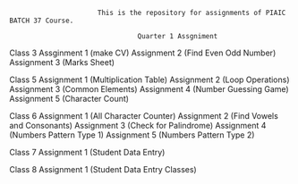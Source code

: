                           This is the repository for assignments of PIAIC BATCH 37 Course. 

                                    Quarter 1 Assgniment 


Class 3
Assginment 1 (make CV)
Assignment 2 (Find Even Odd Number)
Assignment 3 (Marks Sheet)

Class 5
Assignment 1 (Multiplication Table)
Assignment 2 (Loop Operations)
Assignment 3 (Common Elements)
Assignment 4 (Number Guessing Game)
Assignment 5 (Character Count)

Class 6
Assignment 1 (All Character Counter)
Assignment 2 (Find Vowels and Consonants)
Assignment 3 (Check for Palindrome)
Assignment 4 (Numbers Pattern Type 1)
Assignment 5 (Numbers Pattern Type 2)

Class 7
Assignment 1 (Student Data Entry)

Class 8
Assignment 1 (Student Data Entry Classes)

